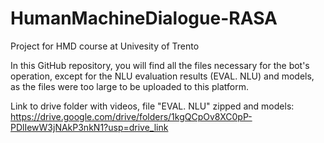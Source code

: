 # HumanMachineDialogue-RASA
Project for HMD course at Univesity of Trento

In this GitHub repository, you will find all the files necessary for the bot's operation, except for the NLU evaluation results (EVAL. NLU) and models, as the files were too large to be uploaded to this platform.

Link to drive folder with videos, file "EVAL. NLU" zipped and models: https://drive.google.com/drive/folders/1kgQCpOv8XC0pP-PDlIewW3jNAkP3nkN1?usp=drive_link
